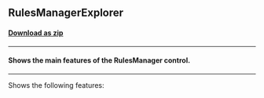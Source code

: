 ## RulesManagerExplorer
#### [Download as zip](https://minhaskamal.github.io/DownGit/#/home?url=https://github.com/GrapeCity/ComponentOne-WinForms-Samples/tree/master/Core\RulesManager\CS\RulesManagerExplorer)
____
#### Shows the main features of the RulesManager control.
____
Shows the following features:
